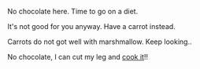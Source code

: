 No chocolate here. Time to go on a diet. 
 
It's not good for you anyway.  Have a carrot instead.

Carrots do not got well with marshmallow.  Keep looking..

No chocolate, I can cut my leg and [cook it](cut-the-leg/cut-the-leg.md)!!
